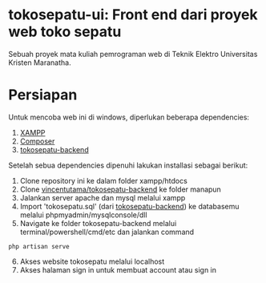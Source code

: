 # tokosepatu-ui: Front end dari proyek web toko sepatu
Sebuah proyek mata kuliah pemrograman web di Teknik Elektro Universitas Kristen Maranatha.

# Persiapan
Untuk mencoba web ini di windows, diperlukan beberapa dependencies:
  1. [XAMPP](https://www.apachefriends.org/index.html)
  2. [Composer](https://getcomposer.org/download/)
  3. [tokosepatu-backend](https://github.com/vincentutama/tokosepatu-backend)

Setelah sebua dependencies dipenuhi lakukan installasi sebagai berikut:
  1. Clone repository ini ke dalam folder xampp/htdocs
  2. Clone [vincentutama/tokosepatu-backend](https://github.com/vincentutama/tokosepatu-backend) ke folder manapun
  3. Jalankan server apache dan mysql melalui xampp
  4. Import 'tokosepatu.sql' (dari [tokosepatu-backend](https://github.com/vincentutama)) ke databasemu melalui phpmyadmin/mysqlconsole/dll
  5. Navigate ke folder tokosepatu-backend melalui terminal/powershell/cmd/etc dan jalankan command
  
    php artisan serve
   
  6. Akses website tokosepatu melalui localhost
  7. Akses halaman sign in untuk membuat account atau sign in
